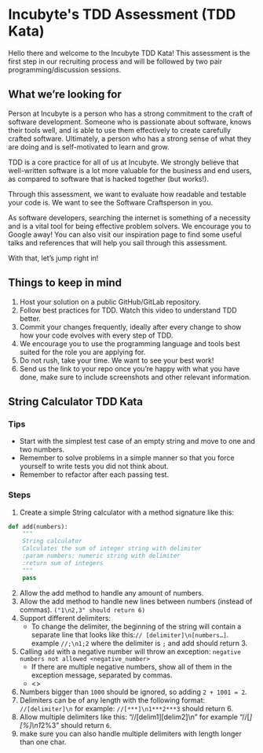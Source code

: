 # Incubyte's TDD Assessment (TDD Kata)

Hello there and welcome to the Incubyte TDD Kata! This assessment is the first step in our recruiting process and will be followed by two pair programming/discussion sessions.

## What we’re looking for

Person at Incubyte is a person who has a strong commitment to the craft of software development. Someone who is 
passionate about software, knows their tools well, and is able to use them effectively to create carefully crafted software. Ultimately, a person who has a strong sense of what they are doing and is self-motivated to learn and grow.

TDD is a core practice for all of us at Incubyte. We strongly believe that well-written software is a lot more valuable for the business and end users, as compared to software that is hacked together (but works!).

Through this assessment, we want to evaluate how readable and testable your code is. We want to see the Software Craftsperson in you.

As software developers, searching the internet is something of a necessity and is a vital tool for being effective problem solvers. We encourage you to Google away! You can also visit our inspiration page to find some useful talks and references that will help you sail through this assessment.

With that, let’s jump right in!

## Things to keep in mind
1. Host your solution on a public GitHub/GitLab repository.
2. Follow best practices for TDD. Watch this video to understand TDD better.
3. Commit your changes frequently, ideally after every change to show how your code evolves with every step of TDD.
4. We encourage you to use the programming language and tools best suited for the role you are applying for.
5. Do not rush, take your time. We want to see your best work!
6. Send us the link to your repo once you’re happy with what you have done, make sure to include screenshots and other relevant information.

## String Calculator TDD Kata

### Tips
* Start with the simplest test case of an empty string and move to one and two numbers.
* Remember to solve problems in a simple manner so that you force yourself to write tests you did not think about.
* Remember to refactor after each passing test.

### Steps
1. Create a simple String calculator with a method signature like this:
```python
def add(numbers):
    """
    String calculator
    Calculates the sum of integer string with delimiter
    :param numbers: numeric string with delimiter
    :return sum of integers
    """
    pass
```
2. Allow the add method to handle any amount of numbers.
3. Allow the add method to handle new lines between numbers (instead of commas). `("1\n2,3" should return 6)`
4. Support different delimiters:
   * To change the delimiter, the beginning of the string will contain a separate line that looks like this:`//
     [delimiter]\n[numbers…]`. example `//;\n1;2` where the delimiter is `;` and add should return 3.
5. Calling `add` with a negative number will throw an exception: `negative numbers not allowed <negative_number>`
   * If there are multiple negative numbers, show all of them in the exception message, separated by commas.
   * <<STOP HERE IF YOU DONT WANT BONUS POINTS>>
6. Numbers bigger than `1000` should be ignored, so adding `2 + 1001 = 2`.
7. Delimiters can be of any length with the following format: `//[delimiter]\n` for example: `//[***]\n1***2***3` 
   should return 6.
8. Allow multiple delimiters like this: “//[delim1][delim2]\n” for example “//[*][%]\n1*2%3” should return `6`.
9. make sure you can also handle multiple delimiters with length longer than one char.